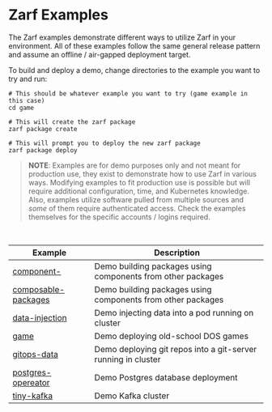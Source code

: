# Zarf Examples

The Zarf examples demonstrate different ways to utilize Zarf in your environment.  All of these examples follow the same general release pattern and assume an offline / air-gapped deployment target.

To build and deploy a demo, change directories to the example you want to try and run:

```shell
# This should be whatever example you want to try (game example in this case)
cd game

# This will create the zarf package
zarf package create

# This will prompt you to deploy the new zarf package
zarf package deploy
```

> **NOTE**: Examples are for demo purposes only and not meant for production use, they exist to demonstrate how to use Zarf in various ways. Modifying examples to fit production use is possible but will require additional configuration, time, and Kubernetes knowledge. Also, examples utilize software pulled from multiple sources and _some_ of them require authenticated access. Check the examples themselves for the specific accounts / logins required.


&nbsp;


| Example                                                          |      Description      |
|------------------------------------------------------------------|-------------|
| [component-](./component-/README.md)           |  Demo building packages using components from other packages   |
| [composable-packages](./composable-packages/README.md)           |  Demo building packages using components from other packages   |
| [data-injection](./data-injection/README.md)                     |  Demo injecting data into a pod running on cluster  |
| [game](./game/README.md)                                         |  Demo deploying old-school DOS games |
| [gitops-data](./gitops-data/README.md)                           |  Demo deploying git repos into a git-server running in cluster   |
| [postgres-opereator](./postgres-operator/README.md)              |  Demo Postgres database deployment |
| [tiny-kafka](./tiny-kafka/README.md)                             |  Demo Kafka cluster  |
